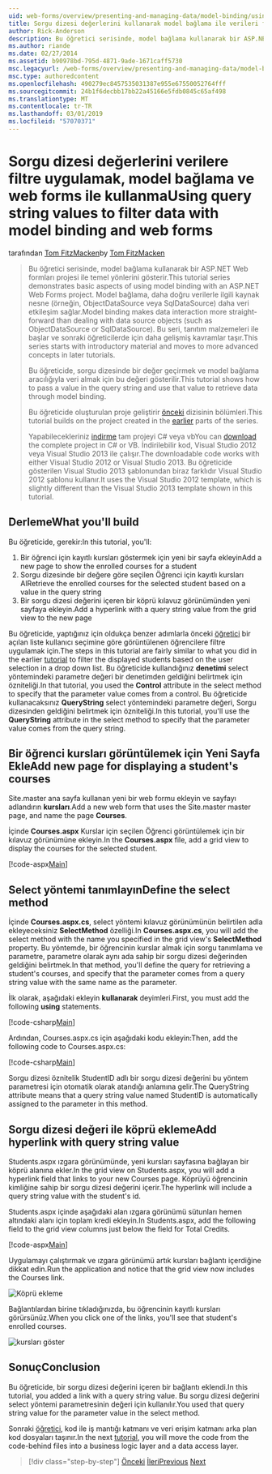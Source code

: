 ```yaml
---
uid: web-forms/overview/presenting-and-managing-data/model-binding/using-query-string-values-to-retrieve-data
title: Sorgu dizesi değerlerini kullanarak model bağlama ile verileri filtreleme ve web forms | Microsoft Docs
author: Rick-Anderson
description: Bu öğretici serisinde, model bağlama kullanarak bir ASP.NET Web formları projesi ile temel yönlerini gösterir. Model bağlama veri etkileşimi daha fazla düz - sağlar...
ms.author: riande
ms.date: 02/27/2014
ms.assetid: b90978bd-795d-4871-9ade-1671caff5730
msc.legacyurl: /web-forms/overview/presenting-and-managing-data/model-binding/using-query-string-values-to-retrieve-data
msc.type: authoredcontent
ms.openlocfilehash: 490279ec8457535031387e955e67550052764fff
ms.sourcegitcommit: 24b1f6decbb17bb22a45166e5fdb0845c65af498
ms.translationtype: MT
ms.contentlocale: tr-TR
ms.lasthandoff: 03/01/2019
ms.locfileid: "57070371"
---
```

<a name="using-query-string-values-to-filter-data-with-model-binding-and-web-forms"></a><span data-ttu-id="8f1df-104">Sorgu dizesi değerlerini verilere filtre uygulamak, model bağlama ve web forms ile kullanma</span><span class="sxs-lookup"><span data-stu-id="8f1df-104">Using query string values to filter data with model binding and web forms</span></span>
====================
<span data-ttu-id="8f1df-105">tarafından [Tom FitzMacken](https://github.com/tfitzmac)</span><span class="sxs-lookup"><span data-stu-id="8f1df-105">by [Tom FitzMacken](https://github.com/tfitzmac)</span></span>

> <span data-ttu-id="8f1df-106">Bu öğretici serisinde, model bağlama kullanarak bir ASP.NET Web formları projesi ile temel yönlerini gösterir.</span><span class="sxs-lookup"><span data-stu-id="8f1df-106">This tutorial series demonstrates basic aspects of using model binding with an ASP.NET Web Forms project.</span></span> <span data-ttu-id="8f1df-107">Model bağlama, daha doğru verilerle ilgili kaynak nesne (örneğin, ObjectDataSource veya SqlDataSource) daha veri etkileşim sağlar.</span><span class="sxs-lookup"><span data-stu-id="8f1df-107">Model binding makes data interaction more straight-forward than dealing with data source objects (such as ObjectDataSource or SqlDataSource).</span></span> <span data-ttu-id="8f1df-108">Bu seri, tanıtım malzemeleri ile başlar ve sonraki öğreticilerde için daha gelişmiş kavramlar taşır.</span><span class="sxs-lookup"><span data-stu-id="8f1df-108">This series starts with introductory material and moves to more advanced concepts in later tutorials.</span></span>
> 
> <span data-ttu-id="8f1df-109">Bu öğreticide, sorgu dizesinde bir değer geçirmek ve model bağlama aracılığıyla veri almak için bu değeri gösterilir.</span><span class="sxs-lookup"><span data-stu-id="8f1df-109">This tutorial shows how to pass a value in the query string and use that value to retrieve data through model binding.</span></span>
> 
> <span data-ttu-id="8f1df-110">Bu öğreticide oluşturulan proje geliştirir [önceki](retrieving-data.md) dizisinin bölümleri.</span><span class="sxs-lookup"><span data-stu-id="8f1df-110">This tutorial builds on the project created in the [earlier](retrieving-data.md) parts of the series.</span></span>
> 
> <span data-ttu-id="8f1df-111">Yapabilecekleriniz [indirme](https://go.microsoft.com/fwlink/?LinkId=286116) tam projeyi C# veya vb</span><span class="sxs-lookup"><span data-stu-id="8f1df-111">You can [download](https://go.microsoft.com/fwlink/?LinkId=286116) the complete project in C# or VB.</span></span> <span data-ttu-id="8f1df-112">İndirilebilir kod, Visual Studio 2012 veya Visual Studio 2013 ile çalışır.</span><span class="sxs-lookup"><span data-stu-id="8f1df-112">The downloadable code works with either Visual Studio 2012 or Visual Studio 2013.</span></span> <span data-ttu-id="8f1df-113">Bu öğreticide gösterilen Visual Studio 2013 şablonundan biraz farklıdır Visual Studio 2012 şablonu kullanır.</span><span class="sxs-lookup"><span data-stu-id="8f1df-113">It uses the Visual Studio 2012 template, which is slightly different than the Visual Studio 2013 template shown in this tutorial.</span></span>


## <a name="what-youll-build"></a><span data-ttu-id="8f1df-114">Derleme</span><span class="sxs-lookup"><span data-stu-id="8f1df-114">What you'll build</span></span>

<span data-ttu-id="8f1df-115">Bu öğreticide, gerekir:</span><span class="sxs-lookup"><span data-stu-id="8f1df-115">In this tutorial, you'll:</span></span>

1. <span data-ttu-id="8f1df-116">Bir öğrenci için kayıtlı kursları göstermek için yeni bir sayfa ekleyin</span><span class="sxs-lookup"><span data-stu-id="8f1df-116">Add a new page to show the enrolled courses for a student</span></span>
2. <span data-ttu-id="8f1df-117">Sorgu dizesinde bir değere göre seçilen Öğrenci için kayıtlı kursları Al</span><span class="sxs-lookup"><span data-stu-id="8f1df-117">Retrieve the enrolled courses for the selected student based on a value in the query string</span></span>
3. <span data-ttu-id="8f1df-118">Bir sorgu dizesi değerini içeren bir köprü kılavuz görünümünden yeni sayfaya ekleyin.</span><span class="sxs-lookup"><span data-stu-id="8f1df-118">Add a hyperlink with a query string value from the grid view to the new page</span></span>

<span data-ttu-id="8f1df-119">Bu öğreticide, yaptığınız için oldukça benzer adımlarla önceki [öğretici](sorting-paging-and-filtering-data.md) bir açılan liste kullanıcı seçimine göre görüntülenen öğrencilere filtre uygulamak için.</span><span class="sxs-lookup"><span data-stu-id="8f1df-119">The steps in this tutorial are fairly similar to what you did in the earlier [tutorial](sorting-paging-and-filtering-data.md) to filter the displayed students based on the user selection in a drop down list.</span></span> <span data-ttu-id="8f1df-120">Bu öğreticide kullandığınız **denetimi** select yöntemindeki parametre değeri bir denetimden geldiğini belirtmek için özniteliği.</span><span class="sxs-lookup"><span data-stu-id="8f1df-120">In that tutorial, you used the **Control** attribute in the select method to specify that the parameter value comes from a control.</span></span> <span data-ttu-id="8f1df-121">Bu öğreticide kullanacaksınız **QueryString** select yöntemindeki parametre değeri, Sorgu dizesinden geldiğini belirtmek için özniteliği.</span><span class="sxs-lookup"><span data-stu-id="8f1df-121">In this tutorial, you'll use the **QueryString** attribute in the select method to specify that the parameter value comes from the query string.</span></span>

## <a name="add-new-page-for-displaying-a-students-courses"></a><span data-ttu-id="8f1df-122">Bir öğrenci kursları görüntülemek için Yeni Sayfa Ekle</span><span class="sxs-lookup"><span data-stu-id="8f1df-122">Add new page for displaying a student's courses</span></span>

<span data-ttu-id="8f1df-123">Site.master ana sayfa kullanan yeni bir web formu ekleyin ve sayfayı adlandırın **kursları**.</span><span class="sxs-lookup"><span data-stu-id="8f1df-123">Add a new web form that uses the Site.master master page, and name the page **Courses**.</span></span>

<span data-ttu-id="8f1df-124">İçinde **Courses.aspx** Kurslar için seçilen Öğrenci görüntülemek için bir kılavuz görünümüne ekleyin.</span><span class="sxs-lookup"><span data-stu-id="8f1df-124">In the **Courses.aspx** file, add a grid view to display the courses for the selected student.</span></span>

[!code-aspx[Main](using-query-string-values-to-retrieve-data/samples/sample1.aspx)]

## <a name="define-the-select-method"></a><span data-ttu-id="8f1df-125">Select yöntemi tanımlayın</span><span class="sxs-lookup"><span data-stu-id="8f1df-125">Define the select method</span></span>

<span data-ttu-id="8f1df-126">İçinde **Courses.aspx.cs**, select yöntemi kılavuz görünümünün belirtilen adla ekleyeceksiniz **SelectMethod** özelliği.</span><span class="sxs-lookup"><span data-stu-id="8f1df-126">In **Courses.aspx.cs**, you will add the select method with the name you specified in the grid view's **SelectMethod** property.</span></span> <span data-ttu-id="8f1df-127">Bu yöntemde, bir öğrencinin kurslar almak için sorgu tanımlama ve parametre, parametre olarak aynı ada sahip bir sorgu dizesi değerinden geldiğini belirtmek.</span><span class="sxs-lookup"><span data-stu-id="8f1df-127">In that method, you'll define the query for retrieving a student's courses, and specify that the parameter comes from a query string value with the same name as the parameter.</span></span>

<span data-ttu-id="8f1df-128">İlk olarak, aşağıdaki ekleyin **kullanarak** deyimleri.</span><span class="sxs-lookup"><span data-stu-id="8f1df-128">First, you must add the following **using** statements.</span></span>

[!code-csharp[Main](using-query-string-values-to-retrieve-data/samples/sample2.cs)]

<span data-ttu-id="8f1df-129">Ardından, Courses.aspx.cs için aşağıdaki kodu ekleyin:</span><span class="sxs-lookup"><span data-stu-id="8f1df-129">Then, add the following code to Courses.aspx.cs:</span></span>

[!code-csharp[Main](using-query-string-values-to-retrieve-data/samples/sample3.cs)]

<span data-ttu-id="8f1df-130">Sorgu dizesi öznitelik StudentID adlı bir sorgu dizesi değerini bu yöntem parametresi için otomatik olarak atandığı anlamına gelir.</span><span class="sxs-lookup"><span data-stu-id="8f1df-130">The QueryString attribute means that a query string value named StudentID is automatically assigned to the parameter in this method.</span></span>

## <a name="add-hyperlink-with-query-string-value"></a><span data-ttu-id="8f1df-131">Sorgu dizesi değeri ile köprü ekleme</span><span class="sxs-lookup"><span data-stu-id="8f1df-131">Add hyperlink with query string value</span></span>

<span data-ttu-id="8f1df-132">Students.aspx ızgara görünümünde, yeni kursları sayfasına bağlayan bir köprü alanına ekler.</span><span class="sxs-lookup"><span data-stu-id="8f1df-132">In the grid view on Students.aspx, you will add a hyperlink field that links to your new Courses page.</span></span> <span data-ttu-id="8f1df-133">Köprüyü öğrencinin kimliğine sahip bir sorgu dizesi değerini içerir.</span><span class="sxs-lookup"><span data-stu-id="8f1df-133">The hyperlink will include a query string value with the student's id.</span></span>

<span data-ttu-id="8f1df-134">Students.aspx içinde aşağıdaki alan ızgara görünümü sütunları hemen altındaki alanı için toplam kredi ekleyin.</span><span class="sxs-lookup"><span data-stu-id="8f1df-134">In Students.aspx, add the following field to the grid view columns just below the field for Total Credits.</span></span>

[!code-aspx[Main](using-query-string-values-to-retrieve-data/samples/sample4.aspx?highlight=7-8)]

<span data-ttu-id="8f1df-135">Uygulamayı çalıştırmak ve ızgara görünümü artık kursları bağlantı içerdiğine dikkat edin.</span><span class="sxs-lookup"><span data-stu-id="8f1df-135">Run the application and notice that the grid view now includes the Courses link.</span></span>

![Köprü ekleme](using-query-string-values-to-retrieve-data/_static/image1.png)

<span data-ttu-id="8f1df-137">Bağlantılardan birine tıkladığınızda, bu öğrencinin kayıtlı kursları görürsünüz.</span><span class="sxs-lookup"><span data-stu-id="8f1df-137">When you click one of the links, you'll see that student's enrolled courses.</span></span>

![kursları göster](using-query-string-values-to-retrieve-data/_static/image2.png)

## <a name="conclusion"></a><span data-ttu-id="8f1df-139">Sonuç</span><span class="sxs-lookup"><span data-stu-id="8f1df-139">Conclusion</span></span>

<span data-ttu-id="8f1df-140">Bu öğreticide, bir sorgu dizesi değerini içeren bir bağlantı eklendi.</span><span class="sxs-lookup"><span data-stu-id="8f1df-140">In this tutorial, you added a link with a query string value.</span></span> <span data-ttu-id="8f1df-141">Bu sorgu dizesi değerini select yöntemi parametresinin değeri için kullanılır.</span><span class="sxs-lookup"><span data-stu-id="8f1df-141">You used that query string value for the parameter value in the select method.</span></span>

<span data-ttu-id="8f1df-142">Sonraki [öğretici](adding-business-logic-layer.md), kod ile iş mantığı katmanı ve veri erişim katmanı arka plan kod dosyaları taşınır.</span><span class="sxs-lookup"><span data-stu-id="8f1df-142">In the next [tutorial](adding-business-logic-layer.md), you will move the code from the code-behind files into a business logic layer and a data access layer.</span></span>

> [!div class="step-by-step"]
> <span data-ttu-id="8f1df-143">[Önceki](integrating-jquery-ui.md)
> [İleri](adding-business-logic-layer.md)</span><span class="sxs-lookup"><span data-stu-id="8f1df-143">[Previous](integrating-jquery-ui.md)
[Next](adding-business-logic-layer.md)</span></span>
